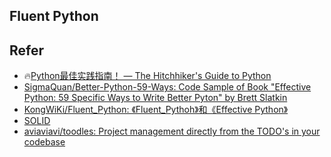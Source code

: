 
## Fluent Python

## Refer

* :fire:[Python最佳实践指南！ — The Hitchhiker's Guide to Python](https://pythonguidecn.readthedocs.io/zh/latest/)
* [SigmaQuan/Better-Python-59-Ways: Code Sample of Book "Effective Python: 59 Specific Ways to Write Better Pyton" by Brett Slatkin](https://github.com/SigmaQuan/Better-Python-59-Ways)
* [KongWiKi/Fluent_Python: 《Fluent_Pythoh》和《Effective Python》](https://github.com/KongWiKi/Fluent_Python)
* [SOLID](https://mp.weixin.qq.com/s?__biz=MzUxMzcxMzE5Ng==&mid=2247489713&idx=1&sn=aebf7190cd0a07bdc01f40cfdf533b89&chksm=f951adf2ce2624e4a54f6fc8944ca519ea6d9b64a131d55d787201410943b41e12a9235fb55d&scene=27#wechat_redirect)
* [aviaviavi/toodles: Project management directly from the TODO's in your codebase](https://github.com/aviaviavi/toodles)